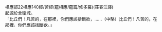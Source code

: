 相應部22相應140經/苦經(蘊相應/蘊篇/修多羅)(莊春江譯)  
起源於舍衛城。  
「比丘們！凡苦的，在那裡，你們應該捨斷欲，……（中略）比丘們！凡苦的，在那裡，你們應該捨斷欲。」  
  
  
